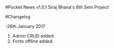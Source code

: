 #Pocket News v1.0.1
Siraj Bhana's 6th Sem Project

#Changelog

-26th January 2017
1. Admin CRUD added.
2. Fonts offline added.
